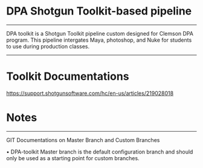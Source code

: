 # DPA Shotgun Toolkit-based pipeline
-----------------------------------------------------------

DPA toolkit is a Shotgun Toolkit pipeline custom designed for Clemson DPA program. This pipeline intergates Maya, photoshop, and Nuke for
students to use during production classes.

-----------------------------------------------------------
# Toolkit Documentations

https://support.shotgunsoftware.com/hc/en-us/articles/219028018


# Notes
-----------------------------------------------------------
GIT Documentations on Master Branch and Custom Branches

•	DPA-toolkit Master branch is the default configuration branch and should only be used as a starting point for custom branches.


